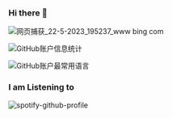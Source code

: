 ### Hi there 👋
![网页捕获_22-5-2023_195237_www bing com](https://github.com/viopsa233/viopsa233/assets/118115208/ed307180-4a9e-416c-930e-c9c3e8d54b63)

![GitHub账户信息统计](https://github-stats.ubrong.com/api?username=viopsa233&show_icons=true&theme=tokyonight)

![GitHub账户最常用语言](https://github-stats.ubrong.com/api/top-langs/?username=viopsa233&layout=compact&theme=tokyonight)


<!--
**viopsa233/viopsa233** 截至目前该用户主页访问量(话说真的会有人访问我的主页吗.....)

![GitHud用户主页访问量](https://count.getloli.com/get/@viopsa233?theme=rule34)
-->

### I am Listening to

![spotify-github-profile](https://spotify-github-profile.vercel.app/api/view.svg?uid=31rhxxkbifvfknvnuimmhm5fqzya&redirect=true][https://spotify-github-profile.vercel.app/api/view.svg?uid=31rhxxkbifvfknvnuimmhm5fqzya&cover_image=true&theme=default&show_offline=true&background_color=121212&interchange=true&bar_color_cover=true)
<!--
**viopsa233/viopsa233** is a ✨ _special_ ✨ repository because its `README.md` (this file) appears on your GitHub profile.

Here are some ideas to get you started:

- 🔭 I’m currently working on ...
- 🌱 I’m currently learning ...
- 👯 I’m looking to collaborate on ...
- 🤔 I’m looking for help with ...
- 💬 Ask me about ...
- 📫 How to reach me: ...
- 😄 Pronouns: ...
- ⚡ Fun fact: ...
-->


